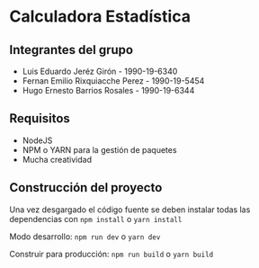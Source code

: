 # Calculadora Estadística

## Integrantes del grupo

- Luis Eduardo Jeréz Girón - 1990-19-6340
- Fernan Emilio Rixquiacche Perez - 1990-19-5454
- Hugo Ernesto Barrios Rosales - 1990-19-6344

## Requisitos

- NodeJS
- NPM o YARN para la gestión de paquetes
- Mucha creatividad

## Construcción del proyecto

Una vez desgargado el código fuente se deben instalar todas las dependencias con `npm install` o `yarn install`

Modo desarrollo: `npm run dev` o `yarn dev`

Construir para producción: `npm run build` o `yarn build`
